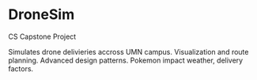 # DroneSim

CS Capstone Project


Simulates drone delivieries accross UMN campus. Visualization and route planning. Advanced design patterns.
Pokemon impact weather, delivery factors.
